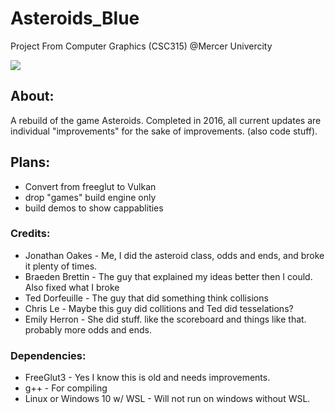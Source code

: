 # Asteroids_Blue
Project From Computer Graphics (CSC315) @Mercer Univercity

![](https://img.shields.io/discord/289585903771451392.svg?logo=discord&style=flat)

## About:
 A rebuild of the game Asteroids. Completed in 2016, all current updates are individual "improvements" for the sake of improvements. (also code stuff).
 
## Plans:
 * Convert from freeglut to Vulkan
 * drop "games" build engine only
 * build demos to show cappablities

### Credits:
 * Jonathan Oakes - Me, I did the asteroid class, odds and ends, and broke it plenty of times.
 * Braeden Brettin - The guy that explained my ideas better then I could. Also fixed what I broke
 * Ted Dorfeuille - The guy that did something think collisions
 * Chris Le - Maybe this guy did collitions and Ted did tesselations?
 * Emily Herron - She did stuff. like the scoreboard and things like that. probably more odds and ends.

### Dependencies:
 * FreeGlut3 - Yes I know this is old and needs improvements.
 * g++ - For compiling
 * Linux or Windows 10 w/ WSL - Will not run on windows without WSL. 
